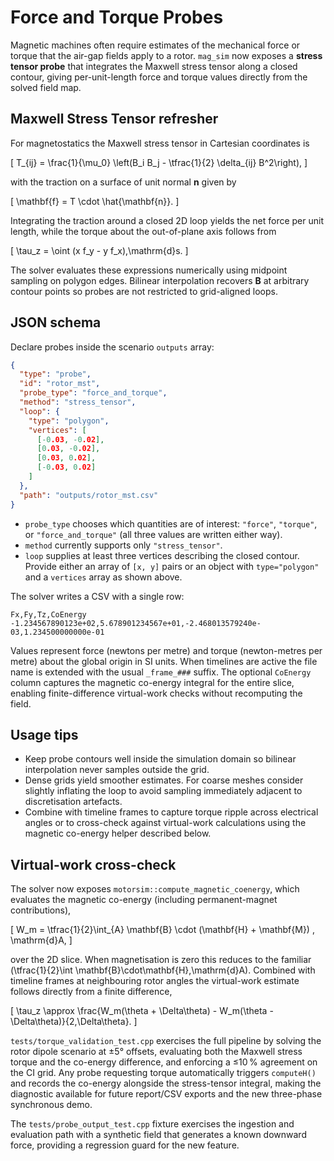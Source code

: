 # Force and Torque Probes

Magnetic machines often require estimates of the mechanical force or torque that
the air-gap fields apply to a rotor. `mag_sim` now exposes a **stress tensor
probe** that integrates the Maxwell stress tensor along a closed contour, giving
per-unit-length force and torque values directly from the solved field map.

## Maxwell Stress Tensor refresher

For magnetostatics the Maxwell stress tensor in Cartesian coordinates is

\[
T_{ij} = \frac{1}{\mu_0} \left(B_i B_j - \tfrac{1}{2} \delta_{ij} B^2\right),
\]

with the traction on a surface of unit normal **n** given by

\[
\mathbf{f} = T \cdot \hat{\mathbf{n}}.
\]

Integrating the traction around a closed 2D loop yields the net force per unit
length, while the torque about the out-of-plane axis follows from

\[
\tau_z = \oint (x f_y - y f_x)\,\mathrm{d}s.
\]

The solver evaluates these expressions numerically using midpoint sampling on
polygon edges. Bilinear interpolation recovers **B** at arbitrary contour points
so probes are not restricted to grid-aligned loops.

## JSON schema

Declare probes inside the scenario `outputs` array:

```json
{
  "type": "probe",
  "id": "rotor_mst",
  "probe_type": "force_and_torque",
  "method": "stress_tensor",
  "loop": {
    "type": "polygon",
    "vertices": [
      [-0.03, -0.02],
      [0.03, -0.02],
      [0.03, 0.02],
      [-0.03, 0.02]
    ]
  },
  "path": "outputs/rotor_mst.csv"
}
```

* `probe_type` chooses which quantities are of interest: `"force"`,
  `"torque"`, or `"force_and_torque"` (all three values are written either way).
* `method` currently supports only `"stress_tensor"`.
* `loop` supplies at least three vertices describing the closed contour. Provide
  either an array of `[x, y]` pairs or an object with `type="polygon"` and a
  `vertices` array as shown above.

The solver writes a CSV with a single row:

```text
Fx,Fy,Tz,CoEnergy
-1.234567890123e+02,5.678901234567e+01,-2.468013579240e-03,1.234500000000e-01
```

Values represent force (newtons per metre) and torque (newton-metres per metre)
about the global origin in SI units. When timelines are active the file name is
extended with the usual `_frame_###` suffix. The optional `CoEnergy` column
captures the magnetic co-energy integral for the entire slice, enabling
finite-difference virtual-work checks without recomputing the field.

## Usage tips

* Keep probe contours well inside the simulation domain so bilinear
  interpolation never samples outside the grid.
* Dense grids yield smoother estimates. For coarse meshes consider slightly
  inflating the loop to avoid sampling immediately adjacent to discretisation
  artefacts.
* Combine with timeline frames to capture torque ripple across electrical angles
  or to cross-check against virtual-work calculations using the magnetic
  co-energy helper described below.

## Virtual-work cross-check

The solver now exposes `motorsim::compute_magnetic_coenergy`, which evaluates
the magnetic co-energy (including permanent-magnet contributions),

\[
W_m = \tfrac{1}{2}\int_{A} \mathbf{B} \cdot (\mathbf{H} + \mathbf{M}) \, \mathrm{d}A,
\]

over the 2D slice. When magnetisation is zero this reduces to the familiar
\(\tfrac{1}{2}\int \mathbf{B}\cdot\mathbf{H}\,\mathrm{d}A\). Combined with timeline frames at neighbouring rotor
angles the virtual-work estimate follows directly from a finite difference,

\[
\tau_z \approx \frac{W_m(\theta + \Delta\theta) - W_m(\theta - \Delta\theta)}{2\,\Delta\theta}.
\]

`tests/torque_validation_test.cpp` exercises the full pipeline by solving the
rotor dipole scenario at ±5° offsets, evaluating both the Maxwell stress torque
and the co-energy difference, and enforcing a ≤10 % agreement on the CI grid.
Any probe requesting torque automatically triggers `computeH()` and records the
co-energy alongside the stress-tensor integral, making the diagnostic available
for future report/CSV exports and the new three-phase synchronous demo.

The `tests/probe_output_test.cpp` fixture exercises the ingestion and evaluation
path with a synthetic field that generates a known downward force, providing a
regression guard for the new feature.
